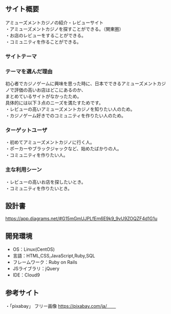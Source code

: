 ## サイト概要
アミューズメントカジノの紹介・レビューサイト    
・アミューズメントカジノを探すことができる。（関東圏）  
・お店のレビューをすることができる。  
・コミュニティを作ることができる。  

### サイトテーマ
  

### テーマを選んだ理由
初心者でカジノゲームに興味を思った時に、日本でできるアミューズメントカジノで評価の高いお店はどこにあるのか、  
まとめているサイトがなかったため。  
具体的には以下３点のニーズを満たすためです。  
・レビューの高いアミューズメントカジノを知りたい人のため。  
・カジノゲーム好きでのコミュニティを作りたい人のため。  

### ターゲットユーザ
・初めてアミューズメントカジノに行く人。  
・ポーカーやブラックジャックなど、始めたばかりの人。  
・コミュニティを作りたい人。  

### 主な利用シーン
・レビューの高いお店を探したいとき。  
・コミュニティを作りたいとき。  

## 設計書
https://app.diagrams.net/#G15mGmUJPLfEm6E9k9_9vU9ZOQZF4d1G1u

## 開発環境
- OS：Linux(CentOS)
- 言語：HTML,CSS,JavaScript,Ruby,SQL
- フレームワーク：Ruby on Rails
- JSライブラリ：jQuery
- IDE：Cloud9

## 参考サイト
・「pixabay」 フリー画像 https://pixabay.com/ja/　　

